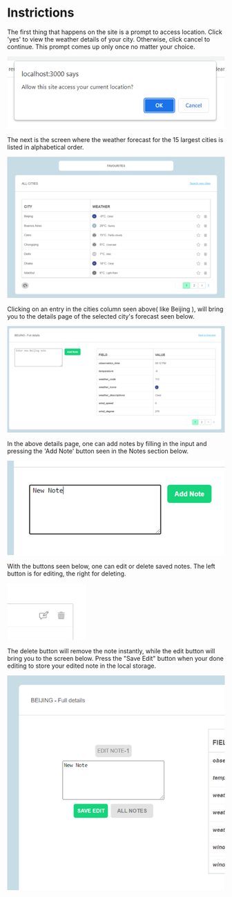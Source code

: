 # Instrictions

The first thing that happens on the site is a prompt to access location. Click 'yes' to view the weather details of your city. Otherwise, click cancel to continue. This prompt comes up only once no matter your choice. 

![image info](./src/assets/readme/Capture1.png)

The next is the screen where the weather forecast for the 15 largest cities is listed in alphabetical order.

![image info](./src/assets/readme/Capture2.png)

Clicking on an entry in the cities column seen above( like Beijing ), will bring you to the details page of the selected city's forecast seen below.

![image info](./src/assets/readme/Capture6.png)

In the above details page, one can add notes by filling in the input and pressing the 'Add Note' button seen in the Notes section below.

![image info](./src/assets/readme/Capture7.png)

With the buttons seen below, one can edit or delete saved notes. The left button is for editing, the right for deleting.

![image info](./src/assets/readme/Capture11.png)

The delete button will remove the note instantly, while the edit button will bring you to the screen below. Press the "Save Edit" button when your done editing to store your edited note in the local storage. 

![image info](./src/assets/readme/Capture12.png)


